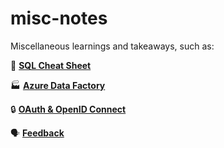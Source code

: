 # misc-notes
Miscellaneous learnings and takeaways, such as:

💫 **[SQL Cheat Sheet](SQL-cheat-sheet.md)**

🏭 **[Azure Data Factory](Azure-Data-Factory-Notes.md)**

🔒 **[OAuth & OpenID Connect](OAuth-and-OpenID-Connect.md)**

🗣️ **[Feedback](Feedback.md)**
